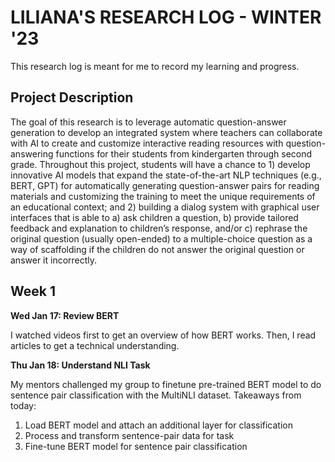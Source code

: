 # LILIANA'S RESEARCH LOG - WINTER '23

This research log is meant for me to record my learning and progress.

## Project Description
The goal of this research is to leverage automatic question-answer generation to develop an integrated system where teachers can collaborate with AI to create and customize interactive reading resources with question-answering functions for their students from kindergarten through second grade. Throughout this project, students will have a chance to 1) develop innovative AI models that expand the state-of-the-art NLP techniques (e.g., BERT, GPT) for automatically generating question-answer pairs for reading materials and customizing the training to meet the unique requirements of an educational context; and 2) building a dialog system with graphical user interfaces that is able to a) ask children a question, b) provide tailored feedback and explanation to children’s response, and/or c) rephrase the original question (usually open-ended) to a multiple-choice question as a way of scaffolding if the children do not answer the original question or answer it incorrectly.

## Week 1

**Wed Jan 17: Review BERT**

I watched videos first to get an overview of how BERT works. Then, I read articles to get a technical understanding.

**Thu Jan 18: Understand NLI Task**

My mentors challenged my group to finetune pre-trained BERT model to do sentence pair classification with the MultiNLI dataset. Takeaways from today: 
1. Load BERT model and attach an additional layer for classification
2. Process and transform sentence-pair data for task
3. Fine-tune BERT model for sentence pair classification

